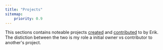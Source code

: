 ```yaml
---
title: "Projects"
sitemap:
    priority: 0.9
---
```


This sections contains noteable projects [created](creations/) and
[contributed](contributions/) to by Erik. The distiction between the two is
my role a initial owner vs contributor to another's project.